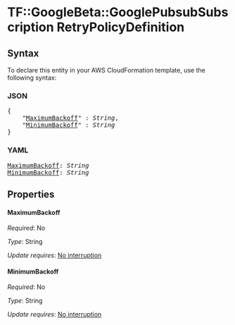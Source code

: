 # TF::GoogleBeta::GooglePubsubSubscription RetryPolicyDefinition

## Syntax

To declare this entity in your AWS CloudFormation template, use the following syntax:

### JSON

<pre>
{
    "<a href="#maximumbackoff" title="MaximumBackoff">MaximumBackoff</a>" : <i>String</i>,
    "<a href="#minimumbackoff" title="MinimumBackoff">MinimumBackoff</a>" : <i>String</i>
}
</pre>

### YAML

<pre>
<a href="#maximumbackoff" title="MaximumBackoff">MaximumBackoff</a>: <i>String</i>
<a href="#minimumbackoff" title="MinimumBackoff">MinimumBackoff</a>: <i>String</i>
</pre>

## Properties

#### MaximumBackoff

_Required_: No

_Type_: String

_Update requires_: [No interruption](https://docs.aws.amazon.com/AWSCloudFormation/latest/UserGuide/using-cfn-updating-stacks-update-behaviors.html#update-no-interrupt)

#### MinimumBackoff

_Required_: No

_Type_: String

_Update requires_: [No interruption](https://docs.aws.amazon.com/AWSCloudFormation/latest/UserGuide/using-cfn-updating-stacks-update-behaviors.html#update-no-interrupt)

